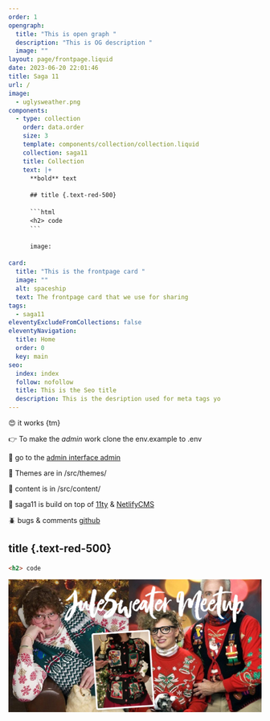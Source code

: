 ```yaml
---
order: 1
opengraph:
  title: "This is open graph "
  description: "This is OG description "
  image: ""
layout: page/frontpage.liquid
date: 2023-06-20 22:01:46
title: Saga 11
url: /
image:
  - uglysweather.png
components:
  - type: collection
    order: data.order
    size: 3
    template: components/collection/collection.liquid
    collection: saga11
    title: Collection
    text: |+
      **bold** text 

      ## title {.text-red-500}

      ```html
      <h2> code
      ```

      image:

card:
  title: "This is the frontpage card "
  image: ""
  alt: spaceship
  text: The frontpage card that we use for sharing
tags:
  - saga11
eleventyExcludeFromCollections: false
eleventyNavigation:
  title: Home
  order: 0
  key: main
seo:
  index: index
  follow: nofollow
  title: This is the Seo title
  description: This is the desription used for meta tags yo
---
```

😍 it works {tm}

👉 To make the *admin* work clone the env.example to .env

🤖 go to the [admin interface admin](/admin)

💅 Themes are in /src/themes/

📜 content is in /src/content/

🎈 saga11 is build on top of [11ty](https://11ty.dev) & [NetlifyCMS](https://netlifycms.com)

🪲 bugs & comments [github](https://github.com/mortendk/saga11)

## title {.text-red-500} 
```html
<h2> code
```

![](uglysweather.png)
